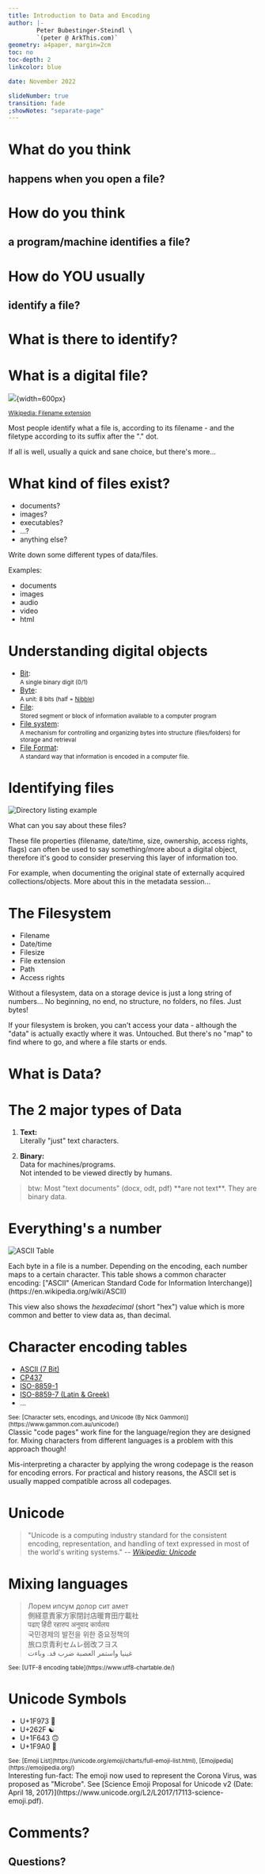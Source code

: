 ```yaml
---
title: Introduction to Data and Encoding
author: |-
        Peter Bubestinger-Steindl \
        `(peter @ ArkThis.com)`
geometry: a4paper, margin=2cm
toc: no
toc-depth: 2
linkcolor: blue

date: November 2022

slideNumber: true
transition: fade
;showNotes: "separate-page"
---
```



# What do you think
## happens when you open a file?



# How do you think
## a program/machine identifies a file?



# How do YOU usually
## identify a file?



# What is there to identify?



# What is a digital file?

![](../../../images/icons-logos/formats/icons/filetypes1.png){width=600px}

<small> [Wikipedia: Filename extension](https://en.wikipedia.org/wiki/Filename_extension) </small>

<aside class="notes">
Most people identify what a file is, according to its filename - and the
filetype according to its suffix after the "." dot.

If all is well, usually a quick and sane choice, but there's more...
</aside>


# What kind of files exist?

  * documents?
  * images?
  * executables?
  * ...?
  * anything else?

<aside class="notes">
Write down some different types of data/files.

Examples:

  * documents
  * images
  * audio
  * video
  * html

</aside>



# Understanding digital objects

  * [Bit](https://en.wikipedia.org/wiki/Bit):  
    <small>A single binary digit (0/1)</small>
  * [Byte](https://en.wikipedia.org/wiki/Byte):  
    <small>A unit: 8 bits (half =
    [Nibble](https://en.wikipedia.org/wiki/Nibble))</small>
  * [File](https://en.wikipedia.org/wiki/Computer_file):  
    <small>Stored segment or block of information available to a computer
    program</small>
  * [File system](https://en.wikipedia.org/wiki/File_system):  
    <small>A mechanism for controlling and organizing bytes into structure
    (files/folders) for storage and retrieval</small>
  * [File Format](https://en.wikipedia.org/wiki/File_format):  
    <small>A standard way that information is encoded in a computer
    file.</small>


# Identifying files

![Directory listing example](../../../images/fixity/example-dirlist.png)

<aside class="notes">
What can you say about these files?

These file properties (filename, date/time, size, ownership, access rights,
flags) can often be used to say something/more about a digital object, therefore
it's good to consider preserving this layer of information too.

For example, when documenting the original state of externally acquired
collections/objects. More about this in the metadata session...
</aside>


# The Filesystem

  * Filename
  * Date/time
  * Filesize
  * File extension
  * Path
  * Access rights

<aside class="notes">
Without a filesystem, data on a storage device is just a long string of numbers...
No beginning, no end, no structure, no folders, no files.
Just bytes!

If your filesystem is broken, you can't access your data - although the "data"
is actually exactly where it was.  Untouched. But there's no "map" to find where
to go, and where a file starts or ends.
</aside>



# What is Data?

# The 2 major types of Data

  1. **Text:**  
    Literally "just" text characters. 

  2. **Binary:**  
    Data for machines/programs.  
    Not intended to be viewed directly by humans.


<blockquote class="fragment">
btw: Most "text documents" (docx, odt, pdf) **are not text**. They are binary data.
</blockquote>



# Everything's a number

![ASCII Table](../../../images/data/encoding/ascii_table-wide.png)

<aside class="notes">
Each byte in a file is a number. Depending on the encoding, each number maps to
a certain character. This table shows a common character encoding:
["ASCII" (American Standard Code for Information Interchange)](https://en.wikipedia.org/wiki/ASCII)

This view also shows the *hexadecimal* (short "hex") value which is more common
and better to view data as, than decimal.
</aside>


# Character encoding tables

  * [ASCII (7 Bit)](https://www.gammon.com.au/unicode/#ASCII)
  * [CP437](https://www.gammon.com.au/unicode/#cp437)
  * [ISO-8859-1](https://www.gammon.com.au/unicode/#iso_8859_1)
  * [ISO-8859-7 (Latin &amp; Greek)](https://www.gammon.com.au/unicode/#iso-8859-7)
  * ...

<small>
See: [Character sets, encodings, and Unicode (By Nick Gammon)](https://www.gammon.com.au/unicode/)
</small>

<aside class="notes">
Classic "code pages" work fine for the language/region they are designed for.
Mixing characters from different languages is a problem with this approach
though!

Mis-interpreting a character by applying the wrong codepage is the reason for
encoding errors. For practical and history reasons, the ASCII set is usually
mapped compatible across all codepages.
</aside>


# Unicode

> "Unicode is a computing industry standard for the consistent encoding,
> representation, and handling of text expressed in most of the world's writing
> systems."
> <cite>-- [Wikipedia: Unicode](https://en.wikipedia.org/wiki/Unicode)</cite>


# Mixing languages

> Лорем ипсум долор сит амет  
> 側経意責家方家閉討店暖育田庁載社  
> पढाए हिंदी रहारुप अनुवाद कार्यलय    
> 국민경제의 발전을 위한 중요정책의   
> 旅ロ京青利セムレ弱改フヨス  
> غينيا واستمر العصبة ضرب قد. وباءت  

<small>
See: [UTF-8 encoding table](https://www.utf8-chartable.de/)
</small>


# Unicode Symbols

  * U+1F973   🥳
  * U+262F    ☯
  * U+1F643   🙃
  * U+1F9A0   🦠

<small>
See: [Emoji List](https://unicode.org/emoji/charts/full-emoji-list.html), 
[Emojipedia](https://emojipedia.org/)
</small>

<aside class="notes">
Interesting fun-fact:
The emoji now used to represent the Corona Virus, was proposed as "Microbe".
See [Science Emoji Proposal for Unicode v2 (Date: April 18, 2017)](https://www.unicode.org/L2/L2017/17113-science-emoji.pdf).
</aside>





# Comments?
## Questions?

